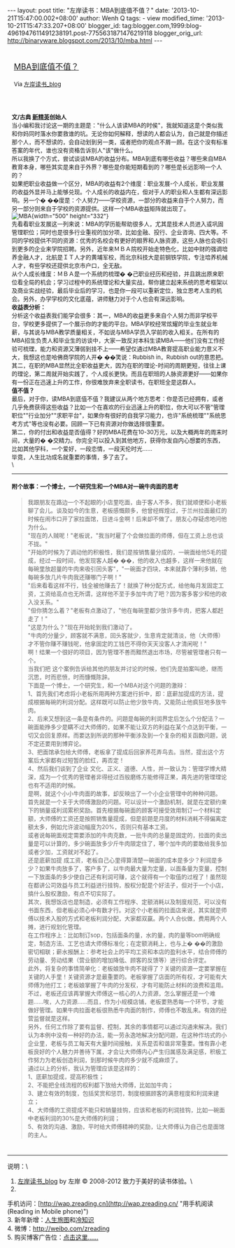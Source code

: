 --- layout: post title: "左岸读书：MBA到底值不值？" date:
'2013-10-21T15:47:00.002+08:00' author: Wenh Q tags: - view
modified\_time: '2013-10-21T15:47:33.207+08:00' blogger\_id:
tag:blogger.com,1999:blog-4961947611491238191.post-7755631871476219118
blogger\_orig\_url: http://binaryware.blogspot.com/2013/10/mba.html ---
<div style="margin: 10px; padding: 5px;">

<div style="font-size: 18px;">

[MBA到底值不值？](http://zreading.cn.feedsportal.com/c/35042/f/647833/s/3294bab8/sc/38/l/0L0Szreading0Bcn0Carchives0C40A290Bhtml/story01.htm)

</div>

<div style="font-size: 13px;">

Via [左岸读书\_blog](http://www.zreading.cn/)

</div>

</div>

<div style="font-size: 13px; padding: 15px 0 10px 10px;">

**文/古典 [新精英](http://www.xjy.cn/)创始人**\
当小编和我讨论这一期的主题是："什么人该读MBA的时侯"，我就知道这是个类似我和你妈同时落水你要救谁的坑。无论你如何解释，想读的人都会认为，自己就是你描述那个人，而不想读的，会自动划到另一类，或者把你的观点不屑一顾。在这个没有标准答案的年代，谁也没有资格告诉别人"该"做什么。\
所以我换了个方式，尝试谈谈MBA的收益分布。MBA到底有哪些收益？哪些来自MBA教育本身，哪些其实是来自于外界？哪些是你能短期看到的？哪些是长远影响一个人的？\
如果把职业收益做一个区分，MBA的收益有2个维度：职业发展-个人成长，职业发展的收益外显并马上能够兑现。个人成长的收益内在，但对于人的职业和人生都有深远影响。另一个�
��度是：个人努力——学校资源，一部分的收益来自于个人努力，而另一部分则来自于学校的资源提供。这样一个MBA收益矩阵就出现了。\
![MBA](http://www.zreading.net/wp-content/uploads/2013/10/1.jpg){width="500"
height="332"}\
先看看职业发展这一列来说：MBA的学历能帮助很多人，尤其是技术人员进入或巩固管理职位；同时也是很多行业重视的加分项，比如金融、投行、企业咨询、四大等。不同的学校提供不同的资源：优秀的名校会有更好的眼界和人脉资源，这些人脉也会吸引到更多的企业来学院招聘。另外，近年来ＭＢＡ院校开始走特色化，比如中财的强调培养金融人才，北航是ＩＴ人才的黄埔军校，而北京科技大是前钢铁学院，专注培养机械人才，有些学校还提供北京市户口，全无敌。\
从个人成长维度：ＭＢＡ是一个系统的梳理�
�己职业经历和经验，并且跳出原来职位看全局的机会；学习过程中的系统理论和大量实战，帮你建立起来系统的思考框架以及商业实战经验，最后毕业后的学习，也是你一段可以重新定位，独立思考人生的机会。另外，办学学校的文化底蕴，讲师魅力对于个人也会有深远影响。\
**收益表分析：**\
分析这个收益表我们能学会很多：其一，MBA的收益更多来自个人努力而非学校平台，学校更多提供了一个展示你的才能的平台。MBA学校经常炫耀的毕业生就业年薪，与其说与MBA教学质量相关，不如说与MBA学员入学前的收入相关。在所有的MBA招生负责人和毕业生的访谈中，大家一致反对本科生读MBA——他们没有工作经验可梳理，能力和资源又薄弱到挂不上——希望仅通过MBA教育提高职业能力意义不大，我想这也是哈佛商学院的人开�
��笑说：Rubbish in，Rubbish out的意思把。\
其二，在职的MBA显然比全职收益更大，因为在职的理论-时间的周期更短，往往上课的理论，第二周就开始实践了，个人成长更快。而且在职班的人脉资源更好——如果你有一份正在迅速上升的工作，你很难放弃来全职读书，在职班全是这群人。\
**值不值？**\
最后，对于你，读MBA到底值不值？我建议从两个地方思考：你是否已经拥有，或者几乎免费获得这些收益？比如一个在喜欢的行业迅速上升的职位，你大可以不管"管理职位""行业加分""求职平台"，如果你有很好的自我学习能力，也许"系统梳理""系统思考方式"等也没有必要。回顾一下已有资源对你做选择很重要。\
第二，你的付出和收益是否值得？好的MBA花费在10-30万元，以及大概两年的周末时间，大量的�
�交精力。你完全可以投入到其他地方，获得你发自内心想要的东西，比如其他学科，一个爱好，一段恋情，一段天伦时光……\
毕竟，人生比功成名就重要的事情，多了去了。\
\

------------------------------------------------------------------------

#### 附个故事：一个博士，一个研究生和一个MBA对一碗牛肉面的思考

> 我跟朋友在路边一个不起眼的小店里吃面，由于客人不多，我们就顺便和小老板聊了会儿。谈及如今的生意，老板感慨颇多，他曾经辉煌过，于兰州拉面最红的时候在闹市口开了家拉面馆，日进斗金啊！后来却不做了。朋友心存疑虑地问他为什么。\
> "现在的人贼呢！"老板说，"我当时雇了个会做拉面的师傅，但在工资上总也谈不拢。"\
> "开始的时候为了调动他的积极性，我们是按销售量分成的，一碗面给他5毛的提成，经过一段时间，他发现客人越�
> ��，他的收入也越多，这样一来他就在每碗里放超量的牛肉来吸引回头客"，"一碗面才四块，本来就靠个薄利多销，他每碗多放几片牛肉我还赚哪门子啊！"\
> "后来看看这样不行，钱全被他赚去了！就换了种分配方式，给他每月发固定工资，工资给高点也无所谓，这样他不至于多加牛肉了吧？因为客多客少和他的收入没关系。"\
> "但你猜怎么着？"老板有点激动了，"他在每碗里都少放许多牛肉，把客人都赶走了！"\
> "这是为什么？"现在开始轮到我们激动了。\
> "牛肉的分量少，顾客就不满意，回头客就少，生意肯定就清淡，他（大师傅）才不管你赚不赚钱呢，他拿固定的工钱巴不得你天天没客人才清闲呢！"\
> 啊！结果一个很好的项目，因为管理不善而黯然退出市场，尽管被管理者只有一个。\
> 当我们把
> 这个案例告诉给其他的朋友并讨论的时候，他们先是拍案叫绝，继而沉思，时而悲愤，时而慷慨陈辞。\
> 下面是一个博士，一个研究生，和一个MBA对这个问题的激辩：\
> 1、首先我们考虑将小老板所用两种方案进行折中，即：底薪加提成的方法，提成根据每碗的利润分配。这样既可以防止他少放牛肉，又能防止他疯狂地多放牛肉。\
> 2、后来又想到这一条是有条件的。问题是每碗的利润界定后怎么个分配法？一碗面能挣多少是瞒不过大师傅的，如果不能让双方的利益在某个点达到平衡，一切又会回复原样。而要达到所说的那种平衡涉及到一个复杂的相关函数问题，说不定还要用到博弈论。\
> 3、把面馆承包给大师傅，老板拿了提成后回家养花弄鸟去。当然，提出这个方案后大家都有过短暂的脸红，再否定！\
> 4、然后我们谈到了企业
> 文化、正义、道德、人性，并一致认为：管理学博大精深，成为一个优秀的管理者非得经过百般磨练方能修得正果，再先进的管理理论也有不适用的时候。\
> 是啊，就这个小小牛肉面的故事，却反映出了一个小企业管理中的种种问题。\
> 首先就是一个关于大师傅激励的问题。可以设计一个激励机制，就是在定额约束下的销量或利润累积奖励。首先根据每碗面的顾客可接受效用制订一个材料定额，大师傅的工资还是按照销售量提成，但是前题是月度的材料消耗不得偏离定额太多，例如允许波动幅度为20%，否则只有基本工资。\
> 或者说每碗面规定需要添加的牛肉克数，一批牛肉的总量是固定的，拉面的卖出量是可以计算的，多少碗面放多少斤牛肉限定住了，哪个加牛肉的要敢给我多加或者少加，工资就对不起了。\
> 还是底薪加提
> 成工资，老板自己心里得算清楚一碗面的成本是多少？利润是多少？如果牛肉放多了，客户多了，以牛肉最大量为定量，以面条量为变量，控制一下放面条的多少使自己还有利润可赚，这个就得有一个取值的过程了！虽然现在都讲公司效益与员工利益进行挂钩，股权分配是个好法子，但对于一个小店，搞什么股权激励，有点不切实际了。\
> 其次，我想饭店也是制造，必须有工作程序、定额消耗以及制度规范，可以没有书面东西，但老板必须心中有数才行。对这个小老板的拉面店来说，其实就是师傅以技术入股的方式和老板利润分配，大家都双赢。两个人合伙做，费用两个人摊，进行规划化管理。\
> 在工作程序上：比如制订sop，包括面条的量，水的量，肉的量等bom明确规定，制造方法、工艺也请大师傅标准化；在定额消耗上，也与上�
> ��的激励密切相联；薪水报酬上：参考社会上的平均工资和本店的盈利水平，结合师傅的劳动量、劳动结果（营业额的增加降低、顾客的反馈等）进行综合评定。\
> 此外，将复杂的事情简单化：老板娘放牛肉不就得了？关键的资源一定要掌握在关键的人手里！关键资源才是最重要的。老板掌握了店面的所有权，才可能有大师傅为他打工；老板娘掌握了牛肉的分发权，才有可能防止材料的浪费和滥用。\
> 不过，老板还应该再掌握大师傅这一核心的人力资源，怎么掌握还是一个难题……唉，人力资源……而且，作为小规模店铺，老板要熟悉每一个环节，才能做好管理。如果牛肉拉面老板很熟悉牛肉面的制作，师傅也不敢乱来。有效的经营监督就是这样。\
> 另外，任何工作除了要有监督、控制，其余的事情都可以通过沟通来解决。我们
> 认为本例中没有一种好的办法，能一劳永逸地解决分配问题，在这种作坊式的小企业里，老板与员工每天有大量时间接触，关系是否和谐非常重要。惟有靠小老板良好的个人魅力并善待下属，才会让大师傅内心产生归属感及满足感，积极工作努力为老板创造利润，到那时候牛肉的多少就不成麻烦了。\
> 通过以上的分析，我认为管理应该是这样的：\
> 1、底薪加提成，提高积极性；\
> 2、不能把全线流程的权利都下放给大师傅，比如加牛肉；\
> 3、建立有效的制度，包括奖赏和惩罚，制度根据顾客的满意程度和利润来建立；\
> 4、大师傅的工资提成不能只和销量挂钩，应该和老板的利润挂钩，比如一碗面中老板利润的30%是大师傅的利润；\
> 5、有效的沟通、激励，平时给大师傅精神的奖励，让大师傅认为自己也是面馆的主人。

</div>

------------------------------------------------------------------------

说明：\
1. [左岸读书\_blog](http://zreading.cn/) by 左岸 © 2008-2012
致力于美好的读书体验。\
2.
手机访问：[http://wap.zreading.cn](http://wap.zreading.cn/ "用手机阅读(Reading in Mobile phone)")\
3.
新年新增：[人生旅图](http://www.zreading.net/ "人生旅图")和[冷知识](http://www.zreading.net/lenzhishi "冷知识")\
4. 微博：<http://weibo.com/zreading>\
5.
购买博客广告位：[点击这里……](http://www.zreading.cn/about#ad "看了会心动!")
